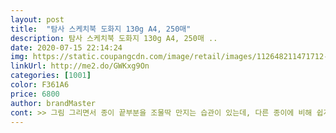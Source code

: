 ```yaml
---
layout: post 
title:  "탐사 스케치북 도화지 130g A4, 250매" 
description: 탐사 스케치북 도화지 130g A4, 250매 ..
date: 2020-07-15 22:14:24 
img: https://static.coupangcdn.com/image/retail/images/112648211471712-745436f4-6ea3-4c2b-b035-b184813ed803.jpg 
linkUrl: http://me2.do/GWKxg9On 
categories: [1001] 
color: F361A6 
price: 6800 
author: brandMaster 
cont: >> 그림 그리면서 종이 끝부분을 조물딱 만지는 습관이 있는데, 다른 종이에 비해 쉽게 찢어지거나 갈라지거나 때 타지 않아서 좋네요.<br/><br/>>> 만년필, 일반 볼펜, 색/연필로 사용해봤는데 모두 잘 맞습니다.<br/><br/>>> 배송 중에 구겨지거나 물에 젖는 일은 덜할 것 같아 보여요.<br/><br/><br/> - 겉은 종이박스, 내부 얇은 비닐로 2중 패킹되어 있습니다.<br/><br/><br/> - 도화지가 아이보리빛일까 걱정했는데, 깨끗한 흰색입니다.<br/><br/><br/> - 만지면 종이의 반질한 표면과 도톰한 두께가 잘 느껴집니다.<br/><br/><br/> - 사용할수록 도화지가 전체적으로 잘 만들어진 느낌이 듭니다.<br/><br/><br/> - 패키지를 열자마자 제가 좋아하는 새 책 냄새가 납니다.<br/><br/><br/> - 펜이 종이에 걸리거나 잉크가 퍼지지 않고 종이에 밀착하며 부드럽게 그려집니다.<br/><br/>1.<br/> 제품 특징<br/>2.<br/> 사용감 ( 5일 사용한 시점 )<br/>A4 용지 사이즈 딱 맞고, 두툼하니 좋아요.<br/><br/>A4크기도 그림 그리기에 문제 없었어요^^<br/>감사합니다.<br/><br/>고민하다가 탐사 A4 사이즈 도화지를 준비했습니다.<br/><br/> 
---
```

 